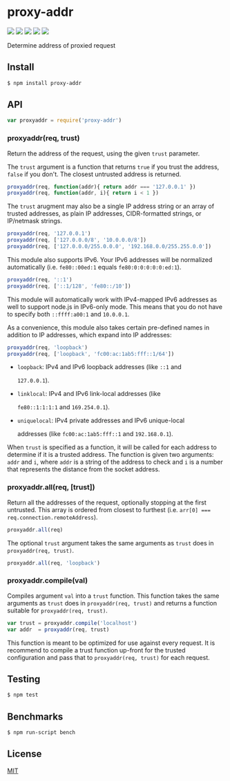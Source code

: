 # proxy-addr

[![](https://img.shields.io/npm/v/proxy-addr.svg)](https://npmjs.org/package/proxy-addr) [![](https://img.shields.io/npm/dm/proxy-addr.svg)](https://npmjs.org/package/proxy-addr) [![](https://img.shields.io/node/v/proxy-addr.svg)](http://nodejs.org/download/) [![](https://img.shields.io/travis/jshttp/proxy-addr/master.svg)](https://travis-ci.org/jshttp/proxy-addr) [![](https://img.shields.io/coveralls/jshttp/proxy-addr/master.svg)](https://coveralls.io/r/jshttp/proxy-addr?branch=master)

Determine address of proxied request

## Install

```bash
$ npm install proxy-addr
```

## API

```javascript
var proxyaddr = require('proxy-addr')
```

### proxyaddr\(req, trust\)

Return the address of the request, using the given `trust` parameter.

The `trust` argument is a function that returns `true` if you trust the address, `false` if you don't. The closest untrusted address is returned.

```javascript
proxyaddr(req, function(addr){ return addr === '127.0.0.1' })
proxyaddr(req, function(addr, i){ return i < 1 })
```

The `trust` arugment may also be a single IP address string or an array of trusted addresses, as plain IP addresses, CIDR-formatted strings, or IP/netmask strings.

```javascript
proxyaddr(req, '127.0.0.1')
proxyaddr(req, ['127.0.0.0/8', '10.0.0.0/8'])
proxyaddr(req, ['127.0.0.0/255.0.0.0', '192.168.0.0/255.255.0.0'])
```

This module also supports IPv6. Your IPv6 addresses will be normalized automatically \(i.e. `fe80::00ed:1` equals `fe80:0:0:0:0:0:ed:1`\).

```javascript
proxyaddr(req, '::1')
proxyaddr(req, ['::1/128', 'fe80::/10'])
```

This module will automatically work with IPv4-mapped IPv6 addresses as well to support node.js in IPv6-only mode. This means that you do not have to specify both `::ffff:a00:1` and `10.0.0.1`.

As a convenience, this module also takes certain pre-defined names in addition to IP addresses, which expand into IP addresses:

```javascript
proxyaddr(req, 'loopback')
proxyaddr(req, ['loopback', 'fc00:ac:1ab5:fff::1/64'])
```

* `loopback`: IPv4 and IPv6 loopback addresses \(like `::1` and

  `127.0.0.1`\).

* `linklocal`: IPv4 and IPv6 link-local addresses \(like

  `fe80::1:1:1:1` and `169.254.0.1`\).

* `uniquelocal`: IPv4 private addresses and IPv6 unique-local

  addresses \(like `fc00:ac:1ab5:fff::1` and `192.168.0.1`\).

When `trust` is specified as a function, it will be called for each address to determine if it is a trusted address. The function is given two arguments: `addr` and `i`, where `addr` is a string of the address to check and `i` is a number that represents the distance from the socket address.

### proxyaddr.all\(req, \[trust\]\)

Return all the addresses of the request, optionally stopping at the first untrusted. This array is ordered from closest to furthest \(i.e. `arr[0] === req.connection.remoteAddress`\).

```javascript
proxyaddr.all(req)
```

The optional `trust` argument takes the same arguments as `trust` does in `proxyaddr(req, trust)`.

```javascript
proxyaddr.all(req, 'loopback')
```

### proxyaddr.compile\(val\)

Compiles argument `val` into a `trust` function. This function takes the same arguments as `trust` does in `proxyaddr(req, trust)` and returns a function suitable for `proxyaddr(req, trust)`.

```javascript
var trust = proxyaddr.compile('localhost')
var addr  = proxyaddr(req, trust)
```

This function is meant to be optimized for use against every request. It is recommend to compile a trust function up-front for the trusted configuration and pass that to `proxyaddr(req, trust)` for each request.

## Testing

```bash
$ npm test
```

## Benchmarks

```bash
$ npm run-script bench
```

## License

[MIT](https://github.com/ericliang12345/my-study/tree/61bcf23525950856ab2027fa9d23e30c458d927a/NodeJs_Express_hello/node_modules/express/node_modules/proxy-addr/LICENSE/README.md)

